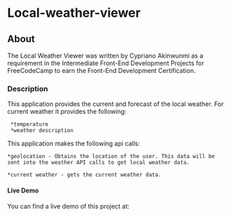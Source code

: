 # Local-weather-viewer
## About
The Local Weather Viewer was written by Cypriano  Akinwunmi as a requirement in the Intermediate Front-End Development Projects for FreeCodeCamp to earn the Front-End Development Certification.
### Description
This application provides the current and forecast of the local weather.
For current weather it provides the following:

     *temperature
     *weather description
This application makes the following api calls:

    *geolocation - Obtains the location of the user. This data will be sent into the weather API calls to get local weather data.

    *current weather - gets the current weather data.
#### Live Demo
You can find a live demo of this project at: 

